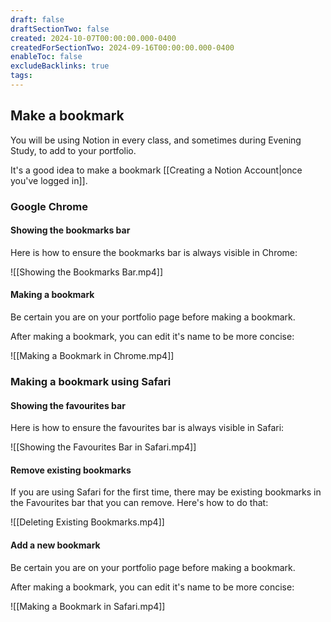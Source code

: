 ```yaml
---
draft: false
draftSectionTwo: false
created: 2024-10-07T00:00:00.000-0400
createdForSectionTwo: 2024-09-16T00:00:00.000-0400
enableToc: false
excludeBacklinks: true
tags:
---
```

## Make a bookmark

You will be using Notion in every class, and sometimes during Evening Study, to add to your portfolio.

It's a good idea to make a bookmark [[Creating a Notion Account|once you've logged in]].

### Google Chrome
#### Showing the bookmarks bar

Here is how to ensure the bookmarks bar is always visible in Chrome:

![[Showing the Bookmarks Bar.mp4]]

#### Making a bookmark

Be certain you are on your portfolio page before making a bookmark.

After making a bookmark, you can edit it's name to be more concise:

![[Making a Bookmark in Chrome.mp4]]

### Making a bookmark using Safari

#### Showing the favourites bar

Here is how to ensure the favourites bar is always visible in Safari:

![[Showing the Favourites Bar in Safari.mp4]]

#### Remove existing bookmarks

If you are using Safari for the first time, there may be existing bookmarks in the Favourites bar that you can remove. Here's how to do that:

![[Deleting Existing Bookmarks.mp4]]

#### Add a new bookmark

Be certain you are on your portfolio page before making a bookmark.

After making a bookmark, you can edit it's name to be more concise:

![[Making a Bookmark in Safari.mp4]]